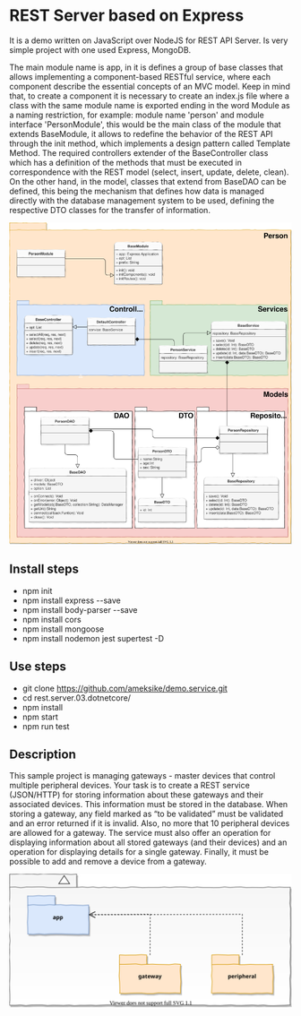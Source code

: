 # REST Server based on Express 
It is a demo written on JavaScript over NodeJS for REST API Server. Is very simple project with one used Express, MongoDB. 



The main module name is app, in it is defines a group of base classes that allows implementing a component-based RESTful service, where each component describe the essential concepts of an MVC model. Keep in mind that, to create a component it is necessary to create an index.js file where a class with the same module name is exported ending in the word Module as a naming restriction, for example: module name 'person' and module interface 'PersonModule', this would be the main class of the module that extends BaseModule, it allows to redefine the behavior of the REST API through the init method, which implements a design pattern called Template Method. The required controllers extender of the BaseController class which has a definition of the methods that must be executed in correspondence with the REST model (select, insert, update, delete, clean). On the other hand, in the model, classes that extend from BaseDAO can be defined, this being the mechanism that defines how data is managed directly with the database management system to be used, defining the respective DTO classes for the transfer of information.

![Screenshot](README/module.svg)

## Install steps
- npm init
- npm install express --save
- npm install body-parser --save
- npm install cors 
- npm install mongoose
- npm install nodemon jest supertest -D

## Use steps 
- git clone https://github.com/ameksike/demo.service.git
- cd rest.server.03.dotnetcore/
- npm install 
- npm start
- npm run test

## Description
This sample project is managing gateways - master devices that control multiple peripheral devices. Your task is to create a REST service (JSON/HTTP) for storing information about these gateways and their associated devices. This information must be stored in the database. When storing a gateway, any field marked as “to be validated” must be validated and an error returned if it is invalid. Also, no more that 10 peripheral devices are allowed for a gateway. The service must also offer an operation for displaying information about all stored gateways (and their devices) and an operation for displaying details for a single gateway. Finally, it must be possible to add and remove a device from a gateway.

![Screenshot](README/app.svg)